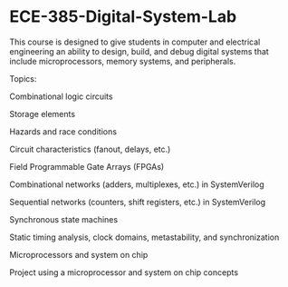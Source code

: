 # ECE-385-Digital-System-Lab
This course is designed to give students in computer and electrical engineering an ability to design, build, and debug digital systems that include microprocessors, memory systems, and peripherals.

Topics:

  Combinational logic circuits
  
  Storage elements
  
  Hazards and race conditions
  
  Circuit characteristics (fanout, delays, etc.)
  
  Field Programmable Gate Arrays (FPGAs)
  
  Combinational networks (adders, multiplexes, etc.) in SystemVerilog
  
  Sequential networks (counters, shift registers, etc.) in SystemVerilog
  
  Synchronous state machines
  
  Static timing analysis, clock domains, metastability, and synchronization
  
  Microprocessors and system on chip
  
  Project using a microprocessor and system on chip concepts
  
